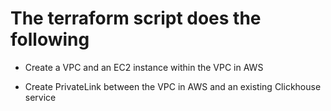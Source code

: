 # The terraform script does the following

- Create a VPC and an EC2 instance within the VPC in AWS

- Create PrivateLink between the VPC in AWS and an existing Clickhouse service


